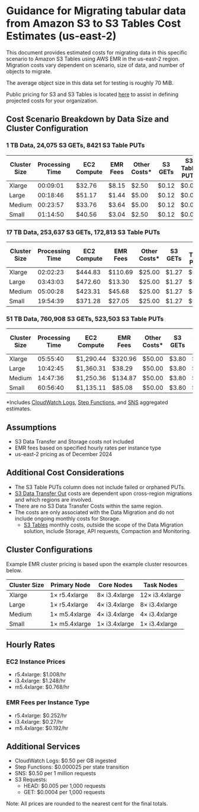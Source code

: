# Guidance for Migrating tabular data from Amazon S3 to S3 Tables Cost Estimates (us-east-2)

This document provides estimated costs for migrating data in this specific scenario to Amazon S3 Tables using AWS EMR in the us-east-2 region. Migration costs vary dependent on scenario, size of data, and number of objects to migrate.

The average object size in this data set for testing is roughly 70 MiB.

Public pricing for S3 and S3 Tables is located [here](https://aws.amazon.com/s3/pricing/) to assist in defining projected costs for your organization.  

## Cost Scenario Breakdown by Data Size and Cluster Configuration

### 1 TB Data, 24,075 S3 GETs, 8421 S3 Table PUTs

| Cluster Size | Processing Time | EC2 Compute | EMR Fees | Other Costs* | S3 GETs | S3 Table PUTs | Total Cost |
|--------------|-----------------|-------------|----------|--------------|---------|---------------|------------|
| Xlarge       | 00:09:01        | $32.76      | $8.15    | $2.50        | $0.12   | $0.00         | $43.53     |
| Large        | 00:18:46        | $51.17      | $1.44    | $5.00        | $0.12   | $0.00         | $57.73     |
| Medium       | 00:23:57        | $33.76      | $3.64    | $5.00        | $0.12   | $0.00         | $42.52     |
| Small        | 01:14:50        | $40.56      | $3.04    | $2.50        | $0.12   | $0.00         | $46.22     |

### 17 TB Data, 253,637 S3 GETs, 172,813 S3 Table PUTs

| Cluster Size | Processing Time | EC2 Compute | EMR Fees | Other Costs* | S3 GETs | S3 Table PUTs | Total Cost |
|--------------|-----------------|-------------|----------|--------------|---------|---------------|------------|
| Xlarge       | 02:02:23        | $444.83     | $110.69  | $25.00       | $1.27   | $0.07         | $581.86    |
| Large        | 03:43:03        | $472.60     | $13.30   | $25.00       | $1.27   | $0.07         | $512.24    |
| Medium       | 05:00:28        | $423.31     | $45.68   | $25.00       | $1.27   | $0.07         | $495.33    |
| Small        | 19:54:39        | $371.28     | $27.05   | $25.00       | $1.27   | $0.07         | $424.67    |

### 51 TB Data, 760,908	S3 GETs, 523,503 S3 Table PUTs

| Cluster Size | Processing Time | EC2 Compute | EMR Fees | Other Costs* | S3 GETs | S3 Table PUTs | Total Cost |
|--------------|-----------------|-------------|----------|--------------|---------|---------------|------------|
| Xlarge       | 05:55:40        | $1,290.44   | $320.96  | $50.00       | $3.80   | $0.21         | $1,665.41  |
| Large        | 10:42:45        | $1,360.31   | $38.29   | $50.00       | $3.80   | $0.21         | $1,452.61  |
| Medium       | 14:47:36        | $1,250.36   | $134.87  | $50.00       | $3.80   | $0.21         | $1,439.24  |
| Small        | 60:56:40        | $1,135.11   | $85.08   | $50.00       | $3.80   | $0.21         | $1,274.20  |

*Includes [CloudWatch Logs](https://aws.amazon.com/cloudwatch/pricing/), [Step Functions](https://aws.amazon.com/step-functions/pricing/), and [SNS](https://aws.amazon.com/sns/pricing/) aggregated estimates.

## Assumptions
- S3 Data Transfer and Storage costs not included
- EMR fees based on specified hourly rates per instance type
- us-east-2 pricing as of December 2024
## Additional Cost Considerations
- The S3 Table PUTs column does not include failed or orphaned PUTs.
- [S3 Data Transfer Out](https://aws.amazon.com/s3/pricing/) costs are dependent upon cross-region migrations and which regions are involved.
- There are no S3 Data Transfer Costs within the same region.
- The costs are only associated with the Data Migration and do not include ongoing monthly costs for Storage.
    - [S3 Tables](https://aws.amazon.com/s3/pricing/) monthly costs, outside the scope of the Data Migration solution, include Storage, API requests, Compaction and Monitoring. 

## Cluster Configurations

Example EMR cluster pricing is based upon the example cluster resources below.

| Cluster Size | Primary Node                | Core Nodes             | Task Nodes             |
|--------------|-----------------------------|-----------------------|-----------------------|
| Xlarge       | 1× r5.4xlarge               | 8× i3.4xlarge         | 12× i3.4xlarge        |
| Large        | 1× r5.4xlarge               | 4× i3.4xlarge         | 8× i3.4xlarge         |
| Medium       | 1× m5.4xlarge               | 4× i3.4xlarge         | 4× i3.4xlarge         |
| Small        | 1× m5.4xlarge               | 1× i3.4xlarge         | 1× i3.4xlarge         |

## Hourly Rates

### EC2 Instance Prices
- r5.4xlarge: $1.008/hr
- i3.4xlarge: $1.248/hr
- m5.4xlarge: $0.768/hr

### EMR Fees per Instance Type
- r5.4xlarge: $0.252/hr
- i3.4xlarge: $0.27/hr
- m5.4xlarge: $0.192/hr

## Additional Services
- CloudWatch Logs: $0.50 per GB ingested
- Step Functions: $0.000025 per state transition
- SNS: $0.50 per 1 million requests
- S3 Requests:
  - HEAD: $0.005 per 1,000 requests
  - GET: $0.0004 per 1,000 requests

Note: All prices are rounded to the nearest cent for the final totals.
